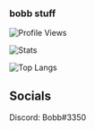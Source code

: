 ### bobb stuff

![Profile Views](https://komarev.com/ghpvc/?username=BobbCooI)

![Stats](https://github-readme-stats.vercel.app/api?username=BobbCooI&count_private=true)

![Top Langs](https://github-readme-stats.vercel.app/api/top-langs/?username=BobbCooI)

## Socials
Discord: Bobb#3350
